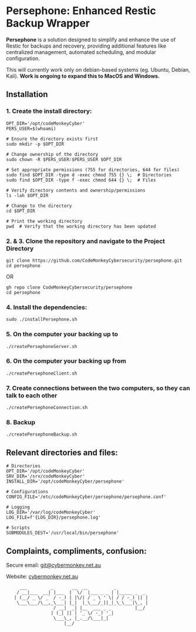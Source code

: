 # Persephone: Enhanced Restic Backup Wrapper

**Persephone** is a solution designed to simplify and enhance the use of Restic for backups and recovery, providing additional features like centralized management, automated scheduling, and modular configuration.

This will currently work only on debian-based systems (eg. Ubuntu, Debian, Kali). **Work is ongoing to expand this to MacOS and Windows.**

## Installation

### 1. Create the install directory:
```
OPT_DIR='/opt/codeMonkeyCyber'
PERS_USER=$(whoami)

# Ensure the directory exists first
sudo mkdir -p $OPT_DIR

# Change ownership of the directory
sudo chown -R $PERS_USER:$PERS_USER $OPT_DIR

# Set appropriate permissions (755 for directories, 644 for files)
sudo find $OPT_DIR -type d -exec chmod 755 {} \;  # Directories
sudo find $OPT_DIR -type f -exec chmod 644 {} \;  # Files

# Verify directory contents and ownership/permissions
ls -lah $OPT_DIR

# Change to the directory
cd $OPT_DIR

# Print the working directory
pwd  # Verify that the working directory has been updated
```

### 2. & 3. Clone the repository and navigate to the Project Directory
```
git clone https://github.com/CodeMonkeyCybersecurity/persephone.git
cd persephone
```
OR 
```
gh repo clone CodeMonkeyCybersecurity/persephone
cd persephone
```

### 4. Install the dependencies:
```
sudo ./installPersephone.sh
```

### 5. On the computer your backing up to
```
./createPersephoneServer.sh
```

### 6. On the computer your backing up from
```
./createPersephoneClient.sh
```

### 7. Create connections between the two computers, so they can talk to each other
```
./createPersephoneConnection.sh
```

### 8. Backup
```
./createPersephoneBackup.sh
```


## Relevant directories and files:
```
# Directories
OPT_DIR='/opt/codeMonkeyCyber'
SRV_DIR='/srv/codeMonkeyCyber'
INSTALL_DIR='/opt/codeMonkeyCyber/persephone'

# Configurations
CONFIG_FILE='/etc/codeMonkeyCyber/persephone/persephone.conf'

# Logging
LOG_DIR='/var/log/codeMonkeyCyber'
LOG_FILE=f'{LOG_DIR}/persephone.log'

# Scripts
SUBMODULES_DEST='/usr/local/bin/persephone'
```


## Complaints, compliments, confusion:

Secure email: [git@cybermonkey.net.au](mailto:git@cybermonkey.net.au)  

Website: [cybermonkey.net.au](https://cybermonkey.net.au)

```
     ___         _       __  __          _
    / __|___  __| |___  |  \/  |___ _ _ | |_____ _  _
   | (__/ _ \/ _` / -_) | |\/| / _ \ ' \| / / -_) || |
    \___\___/\__,_\___| |_|  |_\___/_||_|_\_\___|\_, |
                  / __|  _| |__  ___ _ _         |__/
                 | (_| || | '_ \/ -_) '_|
                  \___\_, |_.__/\___|_|
                      |__/
```
